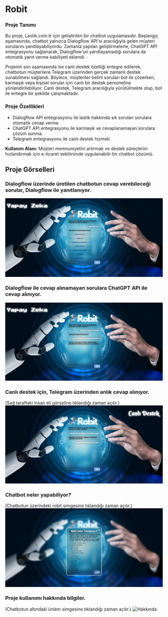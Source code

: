 # Robit
### **Proje Tanımı**
Bu proje, Lastik.com.tr için geliştirilen bir chatbot uygulamasıdır. Başlangıç aşamasında, chatbot yalnızca Dialogflow API'si aracılığıyla gelen müşteri sorularını yanıtlayabiliyordu. Zamanla yapılan geliştirmelerle, ChatGPT API entegrasyonu sağlanarak, Dialogflow'un yanıtlayamadığı sorulara da otomatik yanıt verme kabiliyeti eklendi.

Projenin son aşamasında ise canlı destek özelliği entegre edilerek, chatbotun müşterilere Telegram üzerinden gerçek zamanlı destek sunabilmesi sağlandı. Böylece, müşteriler belirli soruları bot ile çözerken, karmaşık veya kişisel sorular için canlı bir destek personeline yönlendirilebiliyor. Canlı destek, Telegram aracılığıyla yürütülmekte olup, bot ile entegre bir şekilde çalışmaktadır.

### **Proje Özellikleri**
- Dialogflow API entegrasyonu ile lastik hakkında sık sorulan sorulara otomatik cevap verme.  
- ChatGPT API entegrasyonu ile karmaşık ve cevaplanamayan sorulara çözüm sunma.  
- Telegram entegrasyonu ile canlı destek hizmeti.
  
**Kullanım Alanı:** Müşteri memnuniyetini artırmak ve destek süreçlerini hızlandırmak için e-ticaret sektöründe uygulanabilir bir chatbot çözümü.

## Proje Görselleri
### Dialogflow üzerinde üretilen chatbotun cevap verebileceği sorular, Dialogflow ile yanıtlanıyor.
![Anasayfa1](./image/RobitYapayZeka1.PNG)
### Dialogflow ile cevap alınamayan sorulara ChatGPT API ile cevap alınıyor. 
![Anasayfa2](./image/RobitYapayZeka2.PNG)
### Canlı destek için, Telegram üzerinden anlık cevap alınıyor.
(Sağ taraftaki insan eli görseline tıklandığı zaman açılır.)
![Anasayfa3](./image/RobitYapayZeka3.PNG)
### Chatbot neler yapabiliyor? 
(Chatbotun üzerindeki robit simgesine tıklandığı zaman açılır.)
![NelerYapabiliyor](./image/NelerYapabiliyor.PNG)
### Proje kullanımı hakkında bilgiler.
(Chatbotun altındaki ünlem simgesine tıklandığı zaman açılır.)
![Hakkında](./image/Hakkında.PNG)
